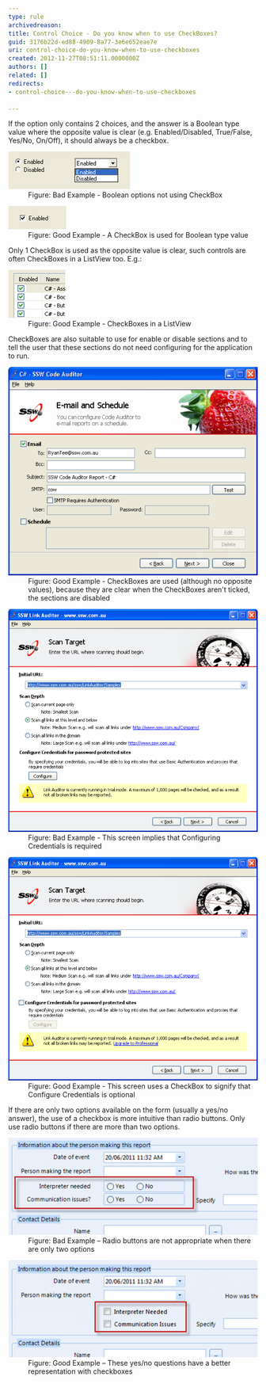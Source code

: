 ```yaml
---
type: rule
archivedreason: 
title: Control Choice - Do you know when to use CheckBoxes?
guid: 3176b22d-ed88-4909-8a77-3e6e652eae7e
uri: control-choice-do-you-know-when-to-use-checkboxes
created: 2012-11-27T08:51:11.0000000Z
authors: []
related: []
redirects:
- control-choice---do-you-know-when-to-use-checkboxes

---
```


If the option only contains 2 choices, and the answer is a Boolean type value where the opposite value is clear (e.g. Enabled/Disabled, True/False, Yes/No, On/Off), it should always be a checkbox.
<dl class="badImage"><dt><img alt="Boolean options not using CheckBox." src="../../assets/NotUsingCheckBox.gif"></dt>
<dd>Figure: Bad Example - Boolean options not using CheckBox</dd></dl><dl class="goodImage"><dt><img alt="A CheckBox is used for Boolean type value." src="../../assets/UsingCheckBox.gif"></dt>
<dd>Figure: Good Example - A CheckBox is used for Boolean type value</dd></dl>
<!--endintro-->

Only 1 CheckBox is used as the opposite value is clear, such controls are often CheckBoxes in a ListView too. E.g.:
<dl class="goodImage"><dt><img alt="CheckBoxes in a ListView." src="../../assets/CheckBoxesInListView.gif"></dt>
<dd>Figure: Good Example - CheckBoxes in a ListView</dd></dl>
CheckBoxes are also suitable to use for enable or disable sections and to tell the user that these sections do not need configuring for the application to run.
<dl class="goodImage"><dt><img alt="CheckBoxes are used to enable/disable sections." src="../../assets/CheckBoxSection.gif"></dt>
<dd>Figure: Good Example - CheckBoxes are used (although no opposite values), because they are clear when the CheckBoxes aren't ticked, the sections are disabled</dd></dl><dl class="badImage"><dt><img alt="Not using checkboxes" src="../../assets/UseCheckBoxBad.gif"></dt>
<dd>Figure: Bad Example - This screen implies that Configuring Credentials is required</dd></dl><dl class="goodImage"><dt><img alt="Good use of checkboxes" src="../../assets/UseCheckBoxGood.gif"></dt>
<dd>Figure: Good Example - This screen uses a CheckBox to signify that Configure Credentials is optional</dd></dl>
If there are only two options available on the form (usually a yes/no answer), the use of a checkbox is more intuitive than radio buttons. Only use radio buttons if there are more than two options.
<dl class="badImage"><dt><img alt="Radio buttons are not appropriate when there are only two options" src="../../assets/radio-for-two-options.jpg"></dt>
<dd>Figure: Bad Example – Radio buttons are not appropriate when there are only two options</dd></dl><dl class="goodImage"><dt><img alt="These yes/no questions have a better representation with checkboxes" src="../../assets/checkbox-for-two-options.jpg"></dt>
<dd>Figure: Good Example – These yes/no questions have a better representation with checkboxes</dd></dl>
